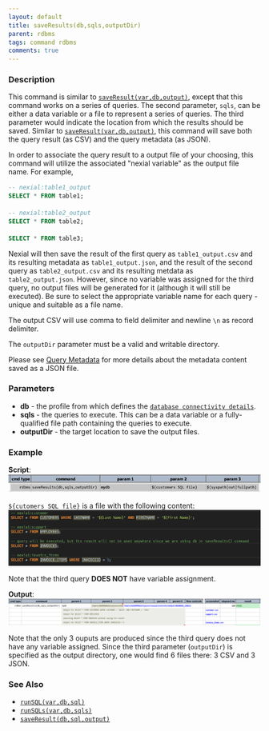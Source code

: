 ```yaml
---
layout: default
title: saveResults(db,sqls,outputDir)
parent: rdbms
tags: command rdbms
comments: true
---
```



### Description
This command is similar to [`saveResult(var,db,output)`](saveResult(db,sql,output)), except that this command works 
on a series of queries.  The second parameter, `sqls`, can be either a data variable or a file to represent a series 
of queries.  The third parameter would indicate the location from which the results should be saved.  Similar to 
[`saveResult(var,db,output)`](saveResult(db,sql,output)), this command will save both the query result (as CSV) and 
the query metadata (as JSON).

In order to associate the query result to a output file of your choosing, this command will utilize the associated 
"nexial variable" as the output file name.  For example,

```sql
-- nexial:table1_output
SELECT * FROM table1;

-- nexial:table2_output
SELECT * FROM table2;

SELECT * FROM table3;
```

Nexial will then save the result of the first query as `table1_output.csv` and its resulting metadata as 
`table1_output.json`, and the result of the second query as `table2_output.csv` and its resulting metdata as 
`table2_output.json`.  However, since no variable was assigned for the third query, no output files will be 
generated for it (although it will still be executed). Be sure to select the appropriate variable name for each 
query - unique and suitable as a file name.

The output CSV will use comma to field delimiter and newline `\n` as record delimiter.

The `outputDir` parameter must be a valid and writable directory.

Please see [Query Metadata](saveResult(db,sql,output)#query-metadata) for more details about the metadata content 
saved as a JSON file.


### Parameters
- **db** \- the profile from which defines the [`database connectivity details`](index).
- **sqls** \- the queries to execute.  This can be a data variable or a fully-qualified file path containing the 
  queries to execute.
- **outputDir** - the target location to save the output files.


### Example
**Script**:<br/>
![](image/saveResults_01.png)

`${cutomers SQL file}` is a file with the following content:<br/>
![](image/saveResults_02.png)

Note that the third query **DOES NOT** have variable assignment.


**Output**:<br/>
![](image/saveResults_03.png)

Note that the only 3 ouputs are produced since the third query does not have any variable assigned.  Since the third
parameter (`outputDir`) is specified as the output directory, one would find 6 files there: 3 CSV and 3 JSON.


### See Also
- [`runSQL(var,db,sql)`](runSQL(var,db,sql))
- [`runSQLs(var,db,sqls)`](runSQLs(var,db,sqls))
- [`saveResult(db,sql,output)`](saveResult(db,sql,output))
